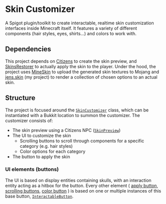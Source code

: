 # Skin Customizer
A Spigot plugin/toolkit to create interactable, realtime skin customization interfaces inside Minecraft itself.
It features a variety of different components (hair styles, eyes, shirts...) and colors to work with.

## Dependencies
This project depends on [Citizens](https://www.spigotmc.org/resources/citizens.13811/) to create the skin preview, and [SkinsRestorer](https://skinsrestorer.net/) to actually apply the skin to the player.
Under the hood, the project uses [MineSkin](https://mineskin.org/) to upload the generated skin textures to Mojang and [jens.skin](https://jens.skin) (my project) to render a collection of chosen options to an actual skin.

## Structure
The project is focused around the [`SkinCustomizer`](src/main/java/dev/jensderuiter/skinCustomizer/customizer/SkinCustomizer.java) class, which can be instantiated with a Bukkit location to summon the customizer.
The customizer consists of:
- The skin preview using a Citizens NPC ([`SkinPreview`](src/main/java/dev/jensderuiter/skinCustomizer/customizer/preview/SkinPreview.java))
- The UI to customize the skin
  - Scrolling buttons to scroll through components for a specific category (e.g. hair styles)
  - Color options for each category
- The button to apply the skin

### UI elements (buttons)
The UI is based on display entities containing skulls, with an interaction entity acting as a hitbox for the button.
Every other element (
[apply button](src/main/java/dev/jensderuiter/skinCustomizer/customizer/SkinCustomizer.java#L94),
[scrolling buttons](src/main/java/dev/jensderuiter/skinCustomizer/customizer/ui/ScrollingButtons.java),
[color button](src/main/java/dev/jensderuiter/skinCustomizer/customizer/ui/ColoredScrollingButtons.java)
)
is based on one or multiple instances of this base button, [`InteractableButton`](src/main/java/dev/jensderuiter/skinCustomizer/customizer/ui/base/InteractableButton.java).
